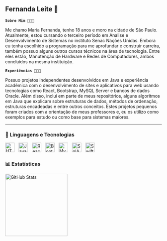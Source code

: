 ## Fernanda Leite 🌸

**`Sobre Mim 👩🏻‍🎓`**

Me chamo Maria Fernanda, tenho 18 anos e moro na cidade de São Paulo. Atualmente, estou cursando o terceiro período em Analise e Desenvolvimento de Sistemas no instituto Senac Nações Unidas.  Embora eu tenha escolhido a programação para me aprofundar e construir carreira, também possuo alguns outros cursos técnicos na área de tecnologia. Entre eles estão, Manutenção de Hardware e Redes de Computadores, ambos concluídos na mesma instituição. 

**`Experiências 👩🏻‍💻`**

Possuo projetos independentes desenvolvidos em Java e experiência acadêmica com o desenvolvimento de sites e aplicativos para web usando tecnologias como React, Bootstrap, MySQL Server e bancos de dados Oracle. Além disso, inclui em parte de meus repositórios, alguns algoritmos em Java que explicam sobre estruturas de dados, métodos de ordenação, estruturas encadeadas e entre outros conceitos. Estes projetos pequenos foram criados com a orientação de meus professores e, eu os utilizo como exemplos para estudo ou como base para sistemas maiores. 

---

### 🤖 Linguagens e Tecnologias

<img 
    align="left" 
    alt="HTML"
    title="HTML" 
    width="30px" 
    style="padding-right: 10px;" 
    src= "https://cdn.jsdelivr.net/gh/devicons/devicon@latest/icons/java/java-original-wordmark.svg"
/>
<img 
    align="left" 
    alt="JavaScript" 
    title="JavaScript"
    width="30px" 
    style="padding-right: 10px;" 
    src="https://cdn.jsdelivr.net/gh/devicons/devicon@latest/icons/javascript/javascript-original.svg" 
/>
<img 
    align="left" 
    alt="React"
    title="React" 
    width="30px" 
    style="padding-right: 10px;" 
    src="https://cdn.jsdelivr.net/gh/devicons/devicon@latest/icons/react/react-original.svg" 
/>
<img 
    align="left" 
    alt="Bootstrap"
    title="Bootstrap" 
    width="30px" 
    style="padding-right: 10px;" 
    src="https://cdn.jsdelivr.net/gh/devicons/devicon@latest/icons/bootstrap/bootstrap-original.svg" 
/>
<img 
    align="left" 
    alt="MySql" 
    title="MySql"
    width="30px" 
    style="padding-right: 10px;" 
    src="https://cdn.jsdelivr.net/gh/devicons/devicon@latest/icons/mysql/mysql-original.svg" 
/>
<img 
    align="left" 
    alt="SqlAzure" 
    title="SqlAzure"
    width="30px" 
    style="padding-right: 10px;" 
    src="https://cdn.jsdelivr.net/gh/devicons/devicon@latest/icons/azuresqldatabase/azuresqldatabase-original.svg" 
/>
<img 
    align="left" 
    alt="Swift" 
    title="Swift"
    width="30px" 
    style="padding-right: 10px;" 
    src="https://cdn.jsdelivr.net/gh/devicons/devicon@latest/icons/swift/swift-original.svg" 
/>

<br/>
<br/>

### 📊 Estatísticas

<p>

<img 
      align="left" 
      alt="GitHub Stats" 
      height="200" 
      src="https://github-readme-stats.vercel.app/api/top-langs/?username=NandaMariaa&theme=synthwave&layout=compact&custom_title=Tecnologias&langs_count=9" 
/>

</p>

